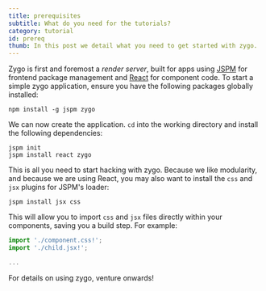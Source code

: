 ```yaml
---
title: prerequisites
subtitle: What do you need for the tutorials?
category: tutorial
id: prereq
thumb: In this post we detail what you need to get started with zygo.
---
```


Zygo is first and foremost a _render server_, built for apps using [JSPM](https://github.com/jspm/jspm-cli) for frontend package management and [React](https://facebook.github.io/react/) for component code. To start a simple zygo application, ensure you have the following packages globally installed:

```
npm install -g jspm zygo
```

We can now create the application. `cd` into the working directory and install the following dependencies:

```
jspm init
jspm install react zygo
```

This is all you need to start hacking with zygo. Because we like modularity, and because we are using React, you may also want to install the `css` and `jsx` plugins for JSPM's loader:

```
jspm install jsx css
```

This will allow you to import `css` and `jsx` files directly within your components, saving you a build step. For example:

```javascript
import './component.css!';
import './child.jsx!';

...
```

For details on using zygo, venture onwards!
